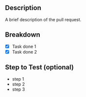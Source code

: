 ## Description
A brief description of the pull request.

## Breakdown
- [x] Task done 1
- [x] Task done 2

## Step to Test (optional)
- step 1
- step 2
- step 3
